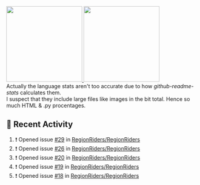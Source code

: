 <a href="https://github.com/anuraghazra/github-readme-stats">
  <img height=200 src="https://readme-stats-danrejk.vercel.app/api?username=Danrejk&theme=github_dark&border_color=3d444d&count_private=true" />
</a>
<a href="https://github.com/anuraghazra/github-readme-stats">
  <img height=200 src="https://readme-stats-danrejk.vercel.app/api/top-langs/?username=Danrejk&layout=compact&theme=github_dark&border_color=3d444d&count_private=true&hide=QML&langs_count=10&size_weight=0.2&count_weight=0.8" />
</a>
<br>Actually the language stats aren't too accurate due to how <i>github-readme-stats</i> calculates them.
<br>I suspect that they include large files like images in the bit total. Hence so much HTML & .py procentages.

## 🚀 Recent Activity  
<!--START_SECTION:activity-->
1. ❗ Opened issue [#29](https://github.com/RegionRiders/RegionRiders/issues/29) in [RegionRiders/RegionRiders](https://github.com/RegionRiders/RegionRiders)
2. ❗ Opened issue [#26](https://github.com/RegionRiders/RegionRiders/issues/26) in [RegionRiders/RegionRiders](https://github.com/RegionRiders/RegionRiders)
3. ❗ Opened issue [#20](https://github.com/RegionRiders/RegionRiders/issues/20) in [RegionRiders/RegionRiders](https://github.com/RegionRiders/RegionRiders)
4. ❗ Opened issue [#19](https://github.com/RegionRiders/RegionRiders/issues/19) in [RegionRiders/RegionRiders](https://github.com/RegionRiders/RegionRiders)
5. ❗ Opened issue [#18](https://github.com/RegionRiders/RegionRiders/issues/18) in [RegionRiders/RegionRiders](https://github.com/RegionRiders/RegionRiders)
<!--END_SECTION:activity-->
